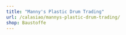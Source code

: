 ```yaml
---
title: "Manny's Plastic Drum Trading"
url: /calasiao/mannys-plastic-drum-trading/
shop: Baustoffe
---
```

